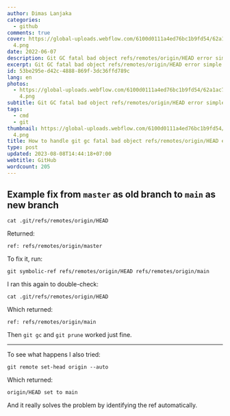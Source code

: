 ```yaml
---
author: Dimas Lanjaka
categories:
  - github
comments: true
cover: https://global-uploads.webflow.com/6100d0111a4ed76bc1b9fd54/62a1ac70484ab90ae870152b_github
  4.png
date: 2022-06-07
description: Git GC fatal bad object refs/remotes/origin/HEAD error simple fix
excerpt: Git GC fatal bad object refs/remotes/origin/HEAD error simple fix
id: 53be295e-d42c-4888-869f-3dc36ffd789c
lang: en
photos:
  - https://global-uploads.webflow.com/6100d0111a4ed76bc1b9fd54/62a1ac70484ab90ae870152b_github
    4.png
subtitle: Git GC fatal bad object refs/remotes/origin/HEAD error simple fix
tags:
  - cmd
  - git
thumbnail: https://global-uploads.webflow.com/6100d0111a4ed76bc1b9fd54/62a1ac70484ab90ae870152b_github
  4.png
title: How to handle git gc fatal bad object refs/remotes/origin/HEAD error?
type: post
updated: 2023-08-08T14:44:18+07:00
webtitle: GitHub
wordcount: 205
---
```


## Example fix from `master` as old branch to `main` as new branch
<!-- https://stackoverflow.com/questions/37145151/how-to-handle-git-gc-fatal-bad-object-refs-remotes-origin-head-error -->
<!-- I hit this error because the default branch was changed from `master` to `main`.
I used a mix of info given by a few of the answers above to resolve it: -->

```
cat .git/refs/remotes/origin/HEAD

```

Returned:

```
ref: refs/remotes/origin/master

```

To fix it, run:

```
git symbolic-ref refs/remotes/origin/HEAD refs/remotes/origin/main

```

I ran this again to double-check:

```
cat .git/refs/remotes/origin/HEAD

```

Which returned:

```
ref: refs/remotes/origin/main

```

Then `git gc` and `git prune` worked just fine.

* * * * *

To see what happens I also tried:

```
git remote set-head origin --auto

```

Which returned:

```
origin/HEAD set to main

```

And it really solves the problem by identifying the ref automatically.

